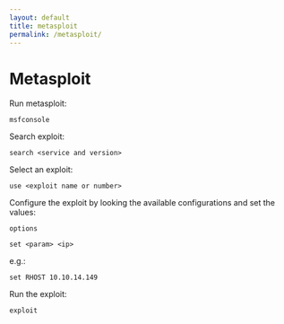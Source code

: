 ```yaml
---
layout: default
title: metasploit
permalink: /metasploit/
---
```


# Metasploit
Run metasploit:
```
msfconsole
```
Search exploit:
```
search <service and version>
```
Select an exploit:
```
use <exploit name or number>
```
Configure the exploit by looking the available configurations and set the values:
```
options
```
```
set <param> <ip>
```
e.g.:
```
set RHOST 10.10.14.149
```
Run the exploit:
```
exploit
```
